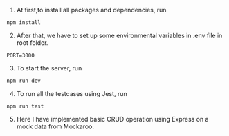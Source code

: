 1. At first,to install all packages and  dependencies, run
```
npm install
```
2. After that, we have to set up some environmental variables in .env file in root folder.
```
PORT=3000
```
3. To start the server, run 
```
npm run dev
```
4. To run all the testcases using Jest, run
```
npm run test
```

5. Here I have implemented basic CRUD operation using Express on a mock data from Mockaroo. 